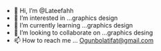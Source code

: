 - 👋 Hi, I’m @Lateefahh
- 👀 I’m interested in ...graphics design 
- 🌱 I’m currently learning ...graphics design 
- 💞️ I’m looking to collaborate on ...graphics desing
- 📫 How to reach me ... Ogunbolatifat@gmail.com 

<!---
Lateefahh/Lateefahh is a ✨ special ✨ repository because its `README.md` (this file) appears on your GitHub profile.
You can click the Preview link to take a look at your changes.
--->
